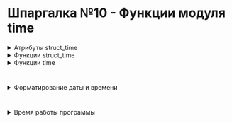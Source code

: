 # Шпаргалка №10 - Функции модуля time

<details>
  <summary>Атрибуты struct_time</summary> 
     
```
1) n.tm_year - год (0000 - 9999)
2) n.tm_mon - месяц (1 - 12)
3) n.tm_mday - день месяца (1 - 31)
4) n.tm_hour - час (00 - 24)
5) n.tm_min - минуты (00 - 59)
6) n.tm_sec - секунды (00 - 61)
7) n.tm_wday - день недели (Пн - 0, Вс - 6)
8) n.tm_yday - день года (1 - 366)
9) n.tm_zone - сокращённое название часового пояса

n - структура данных (struct_time)
```
#
#
</details>
<details>
  <summary>Функции struct_time</summary> 
     
#
   - 1 ) `[time.localtime()]` - эта функция принимает количество секунд с начала эпохи и возвращает структуру struct_time, представляющую локальное время учитывая локальные настройки часового пояса и летнего времени для предоставления локального времени.
```
import time

current_time = time.localtime()
print(current_time)   # time.struct_time(tm_year=2024, tm_mon=1, tm_mday=8, tm_hour=21, tm_min=59, tm_sec=8, tm_wday=0, tm_yday=8, tm_isdst=0)

print(current_time.tm_hour)   # Выведет час локального времени
print(current_time.tm_mday)   # Выведет день нынешнего месяца
```
#
   - 2 ) `[time.gmtime()]` - принимает количество секунд, возвращает структуру struct_time, представляющую время в UTC (Coordinated Universal Time), не учитывает локализацию, а просто возвращает время в мировом координированном времени (UTC).
```
import time

current_time = time.localtime()
print(current_time)   # time.struct_time(tm_year=2024, tm_mon=1, tm_mday=8, tm_hour=12, tm_min=30, tm_sec=45, tm_wday=0, tm_yday=8, tm_isdst=0)

print(current_time.tm_hour)   # Выведет час UTC времени
print(current_time.tm_mday)   # Выведет день нынешнего месяца
```
#
   - 3 ) `[time.asctime()]` - принимает объект struct_time (или кортеж, содержащий 9 значений, относящихся к struct_time), представляющий момент времени, и возвращает его в виде строки `[str]`, представляющей читаемое представление времени. Если вызвать time.asctime() без аргументов, то она автоматически использует текущее местное время.  

- Возвращает объект `[str]`

- По автомату выводит время в английской локализации.
```
import time

current_time = time.localtime()
formatted_time = time.asctime(current_time)

print(formatted_time)         # Mon Jan  8 22:12:56 2024
print(type(formatted_time))   # <class 'str'>
```
#
   - 4 ) `[time.mktime()]` - принимает объект struct_time (или кортеж, содержащий 9 значений, относящихся к struct_time), представляющий момент времени, и возвращает количество секунд, прошедших с начала эпохи, в местном времени.

- Возвращает объект `[float]`
```
import time

# Получаем текущее местное время в виде struct_time
current_time_struct = time.localtime()

# Преобразуем struct_time в количество секунд с начала эпохи
seconds_since_epoch = time.mktime(current_time_struct)

print(f"Текущее время в секундах с начала эпохи: {seconds_since_epoch}")
print(type(seconds_since_epoch))   # <class 'float'>
```
#
#
#
   - 5 ) `[time.strftime()]` - принимает строку с некоторым [набором правил для форматирования](https://github.com/Skif3195/Python-Learning/blob/Guides/Python%20Core/Шпаргалка%20№9%20-%20Таблица%20форматирования%20даты%20и%20времени.md) и объект struct_time (или соответствующий кортеж) в качестве аргументов и возвращает строку с датой в зависимости от использованного формата.
```
import time

time_obj = time.localtime()
result = time.strftime('%d.%m.%Y, %H:%M:%S', time_obj)

print(result)         # Текущее время в str: 09.01.2024, 20:37:20
print(type(result))   # <class 'str'>
```
#
   - 6 ) `[time.strptime()]` - делает разбор строки в зависимости от использованного [формата](https://github.com/Skif3195/Python-Learning/blob/Guides/Python%20Core/Шпаргалка%20№9%20-%20Таблица%20форматирования%20даты%20и%20времени.md) и возвращает объект struct_time.
```
import time

time_string = '1 September, 2021'
result = time.strptime(time_string, '%d %B, %Y')

print(result)         # time.struct_time(tm_year=2021, tm_mon=9, tm_mday=1, tm_hour=0, tm_min=0, tm_sec=0, tm_wday=2, tm_yday=244, tm_isdst=-1)
print(type(result))   # <class 'time.struct_time'>
```
#
#
</details>

<details>
  <summary>Функции time</summary> 

#
   - 1 ) `[time.time()]` - возвращает текущее время в секундах с начала эпохи (1 января 1970 года) в виде числа с плавающей точкой.
```
import time

seconds = time.time()    # получаем количество прошедших секунд в виде float числа
```
#
   - 2 ) `[time.time_ns()]` - возвращает текущее время в наносекундах с начала эпохи (1 января 1970 года) в виде целого числа. Эта функция доступна начиная с Python 3.7.
```
import time

current_time_ns = time.time_ns()
```
#
   - 3 ) `[time.ctime()]` - возвращает текущее местное время в виде строки `[str]` с удобочитаемым форматом. 
```
import time

current_time_str = time.ctime()

print(current_time_str)   # Mon Jan  8 12:30:45 2024
```
#
   - 4 ) `[time.sleep(n)]` - приостанавливает выполнение программы на n секунд. Эта функция полезна, когда необходимо добавить задержку в выполнение кода.
     
        - Аргумент n - количество секунд, на которое следует приостановить выполнение.
```
print("Начало выполнения")
time.sleep(3)  # Приостановка выполнения на 3 секунды
print("Прошло 3 секунды")
```
#
#
</details>

#

<details>
  <summary>Форматирование даты и времени</summary> 

`[ISO 8601]` - международный формат представления датты и аремени

  - Формат date в ISO 8601: `[YYYY-MM-DD]`
  - Формат time в ISO 8601: `[hh:mm:ss:ffffff]`
  - Формат datetime в ISO 8601: `[YYYY-MM-DD hh:mm:ss:ffffff]`
#
- Для удобства объекты datetime можно переводить в строковый тип и обратно по определенному формату.

#

<details>
  <summary>Строку в datetime</summary>
  
### `[datetime.strptime('str', 'format')]` - метод класса datetime, преобразует строку в объект datetime с использованием заданного формата.
- Какой разделитель в строке, такой должен быть и в методе
- По автомату метод strptime переводит дату-время к формату ISO 8601
```
from datetime import datetime

# Пример строки
date_string = '07/01/2024'

# Задаем формат строки
format_string = '%d/%m/%Y'

# Преобразуем строку в datetime
converted_datetime = datetime.strptime(date_string, format_string)

# Выводим результат
print("Преобразованный datetime:", converted_datetime)   # Преобразованный datetime: 2024-01-07 00:00:00
print(type(converted_datetime))                          # <class 'datetime.datetime'>
```
#
#
</details>

#
 
<details>
  <summary>datetime в строку</summary>
  
### `[my_datetime.strftime('formate')]` - метод объекта datetime, форматирует объект datetime в строку в соответствии с заданным форматом.
```
from datetime import datetime

# Создаем объект datetime
my_datetime = datetime(2024, 1, 7, 14, 30, 0)

# Форматируем datetime в строку
formatted_string = my_datetime.strftime('%Y-%m-%d %H:%M:%S')

# Выводим результат
print("Форматированная строка:", formatted_string)   # Форматированная строка: 2024-01-07 14:30:00
print(type(formatted_string))                        # <class 'str'>
```
#
#
</details>

#

<details>
  <summary>Таблица Форматирования</summary>

#
```
1) `[%f]` - Число микросекунд (000_000 - 999_999)
2) `[%S]` - Число секунд (00-59)
3) `[%M]` - Число минут (00-59)
4) `[%I]` - Час 12-часовой формат (01-12) 
5) `[%H]` - Час 24-часовой формат (00-23) 
6) `[%p]` - до/послее полудня при 12-часовом формате (AM/PM)
7) `[%a]` - Сокращенное название дня недели (Sun, Пн) 
8) `[%A]` - Полное название дня недели (Sunday, Понедельник) 
9) `[%w]` - Номер дня недели (Вс - 0, Сб - 6)
10) `[%d]` - Номер дня месяца (01 - 31)
11) `[%b]` - Сокращенное название месяца (Jan, Feb / Янв, Февр)
12) `[%B]` - Полное название месяца (January / Январь) 
13) `[%m]` - Номер месяца (01 - 12)
14) `[%y]` - Год без века (00 - 99)
15) `[%Y]` - Год с веком (0001, 00033, 2023) (в Linux без нулей впереди 1, 33, 2023) 
16) `[%z]` - Разница с UTC формате +/-HHMM[ss[ffffff]] (+0000, -0400)
17) `[%Z]` - Временная зона (UTC, EST, CST)
18) `[%j]` - Номер дня года (001 -365)
19) `[%U]` - Номер недели в году. Нулевая неделя начинается с первого воскресенья года. (00 - 53)
20) `[%W]` - Номер недели в году. Нулевая неделя начинается с первого понедельника года. (00 - 53)
21) `[%c]` - Дата и время (Tue Aug 16 21:30:00 1988 (en_US))
                          (03.01.2019 23:18:32 (ru_RU))
22) `[%x]` - Дата (08/16/88 (none), 08/16/1988(en), 08.16.1988(ru))
23) `[%X]` - Время (21:30:00)
```
#
#
</details>

#

<details>
  <summary>Модуль locale</summary>

#
`[locale]` - устанавливает языковую локализацию
#
- Синтаксис:
```
import locale

# Для русской локализации
locale.setlocale(locale.LC_ALL, 'ru_RU.UTF-8')

# Для английской локализации
locale.setlocale(locale.LC_ALL, 'en_EN.UTF-8')
```
#
#
</details>


</details>

#

<details>
  <summary>Время работы программы</summary> 

- Что бы измерить время работы программы (или её части), ннеобходимо вычислить разницу между моментом ее запуска и завершения.  

- Для этого нужно вызвать соответствующую функцию, которая вернёт время (системное или локальное) до начала работы программы и после ее окончания. И вычислить разницу этихдвух показателей.
#
Сделать это можно при помощи:

<details>
  <summary>Функций модуля time</summary> 

#
- 1 ) `[time.time()]` - возвращает текущее время в секундах с начала эпохи (1 января 1970 года) в виде числа с плавающей точкой. Может быть подвержено коррекциям системного времени, что может повлиять на его точность.  
```
import time

start_time = time.time()

# Ваш код, время выполнения которого вы хотите измерить

end_time = time.time()
elapsed_time = end_time - start_time

print(f"Прошло времени: {elapsed_time} секунд")
```
#
- 2 ) `[time.monotonic()]` - так же возвращает текущее время в секундах с начала эпохи, но обеспечивает стабильность в случае изменений системного времени.
```
import time

start_time = time.monotonic()

# Здесь находится код вашей программы

end_time = time.monotonic()
elapsed_time = end_time - start_time

print(f"Время выполнения программы: {elapsed_time} секунд")

```
#
- 3 ) `[time.pref_counter()]` - Возвращает высокоточное и монотонное время, не подверженное изменениям в системном времени.
```
import time

start_time = time.perf_counter()

# Здесь находится код вашей программы

end_time = time.perf_counter()
elapsed_time = end_time - start_time

print(f"Время выполнения программы: {elapsed_time} секунд")
```
#
- 4 ) `[time.process_time()]` - предназначенная для измерения процессорного времени исполнения текущего процесса. Измеряет только процессорное время, исключая время, когда программа не выполняется (например, время ввода/вывода или ожидания). Это полезно для измерения времени, фактически затраченного на вычисления в вашем коде.
```
import time

start_time = time.process_time()

# Здесь находится код вашей программы

end_time = time.process_time()
elapsed_time = end_time - start_time

print(f"Процессорное время выполнения программы: {elapsed_time} секунд")

```
#
#

</details>
<details>
  <summary>Функций модуля timeit</summary> 

#
- 1 ) `[timeit.default_timer()]` - это функция из модуля `[timeit]` в Python, которая предоставляет наилучший доступный таймер для измерения времени. Она автоматически выбирает между time.perf_counter(), time.process_time(), и в случае их отсутствия, time.time().
```
import timeit

start_time = timeit.default_timer()

# Здесь находится код вашей программы

end_time = timeit.default_timer()
elapsed_time = end_time - start_time

print(f"Время выполнения программы: {elapsed_time} секунд")
```
- Эта функция предназначена для использования в библиотеках или сценариях, где важно использовать наилучший доступный таймер в зависимости от платформы. В отличие от time.perf_counter(), она не привязана к измерению времени внутри интерпретатора Python и может быть более устойчивой к некоторым изменениям среды выполнения.

- Использование timeit.default_timer() делает код переносимым между различными платформами и обеспечивает использование наилучшего таймера в текущей среде выполнения.
#
#
</details>


  </details>
